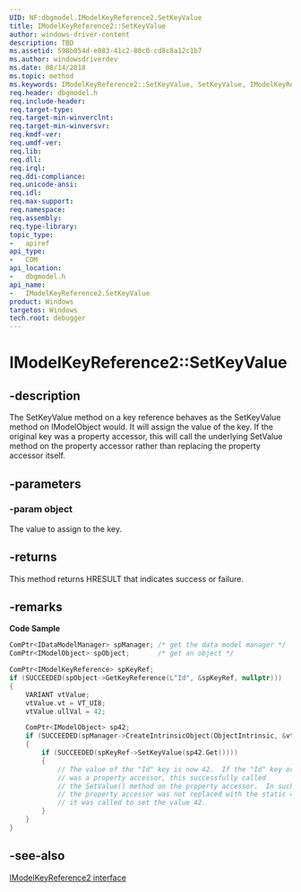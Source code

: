 ```yaml
---
UID: NF:dbgmodel.IModelKeyReference2.SetKeyValue
title: IModelKeyReference2::SetKeyValue
author: windows-driver-content
description: TBD
ms.assetid: 598b054d-e083-41c2-80c0-cd8c8a12c1b7
ms.author: windowsdriverdev
ms.date: 08/14/2018
ms.topic: method
ms.keywords: IModelKeyReference2::SetKeyValue, SetKeyValue, IModelKeyReference2.SetKeyValue, IModelKeyReference2::SetKeyValue, IModelKeyReference2.SetKeyValue
req.header: dbgmodel.h
req.include-header:
req.target-type:
req.target-min-winverclnt:
req.target-min-winversvr:
req.kmdf-ver:
req.umdf-ver:
req.lib:
req.dll:
req.irql: 
req.ddi-compliance:
req.unicode-ansi:
req.idl:
req.max-support:
req.namespace:
req.assembly:
req.type-library: 
topic_type: 
-	apiref
api_type: 
-	COM
api_location: 
-	dbgmodel.h
api_name: 
-	IModelKeyReference2.SetKeyValue
product: Windows
targetos: Windows
tech.root: debugger
---
```


# IModelKeyReference2::SetKeyValue


## -description

The SetKeyValue method on a key reference behaves as the SetKeyValue method on IModelObject would. It will assign the value of the key. If the original key was a property accessor, this will call the underlying SetValue method on the property accessor rather than replacing the property accessor itself. 

## -parameters

### -param object
The value to assign to the key.

## -returns
This method returns HRESULT that indicates success or failure.

## -remarks

**Code Sample**

```cpp
ComPtr<IDataModelManager> spManager; /* get the data model manager */
ComPtr<IModelObject> spObject;       /* get an object */

ComPtr<IModelKeyReference> spKeyRef;
if (SUCCEEDED(spObject->GetKeyReference(L"Id", &spKeyRef, nullptr)))
{
    VARIANT vtValue;
    vtValue.vt = VT_UI8;
    vtValue.ullVal = 42;

    ComPtr<IModelObject> sp42;
    if (SUCCEEDED(spManager->CreateIntrinsicObject(ObjectIntrinsic, &vtValue, &sp42)))
    {
        if (SUCCEEDED(spKeyRef->SetKeyValue(sp42.Get())))
        {
            // The value of the "Id" key is now 42.  If the "Id" key originally 
            // was a property accessor, this successfully called
            // the SetValue() method on the property accessor.  In such a case, 
            // the property accessor was not replaced with the static 42, 
            // it was called to set the value 42.
        }
    }
}
```

## -see-also

[IModelKeyReference2 interface](nn-dbgmodel-imodelkeyreference2.md)
